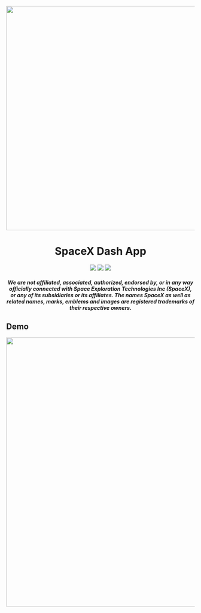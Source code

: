 <p align="center"><img src="https://i.redd.it/zivfevghgiox.jpg" width="600"></p>


<h1 align="center">SpaceX Dash App</h1>

<p align="center">
<a href="https://github.com/ujshaw/SpaceX-Dash-App"><img src="https://img.shields.io/badge/Python-v3.8.1-blue?style=for-the-badge&logo=python"></a>
<a href="https://github.com/ujshaw/SpaceX-Dash-App/blob/master/LICENSE.txt"><img src="https://img.shields.io/github/license/ujshaw/SpaceX-Dash-App?color=red&style=for-the-badge"></a>
<a href="https://www.linkedin.com/in/jaeden-shaw-987a56121"><img src="https://img.shields.io/badge/LinkedIn-Connect-blue?style=for-the-badge&logo=linkedin"></a>

</p>

<h4 align="center">
  <i>
    We are not affiliated, associated, authorized, endorsed by, or in any way officially connected with Space Exploration Technologies Inc (SpaceX), or any of its subsidiaries or its affiliates. The names SpaceX as well as related names, marks, emblems and images are registered trademarks of their respective owners.
  </i>
</h4>

## Demo
<p align="center"><img src="assets/images/front-page.gif" width="720"></p>
